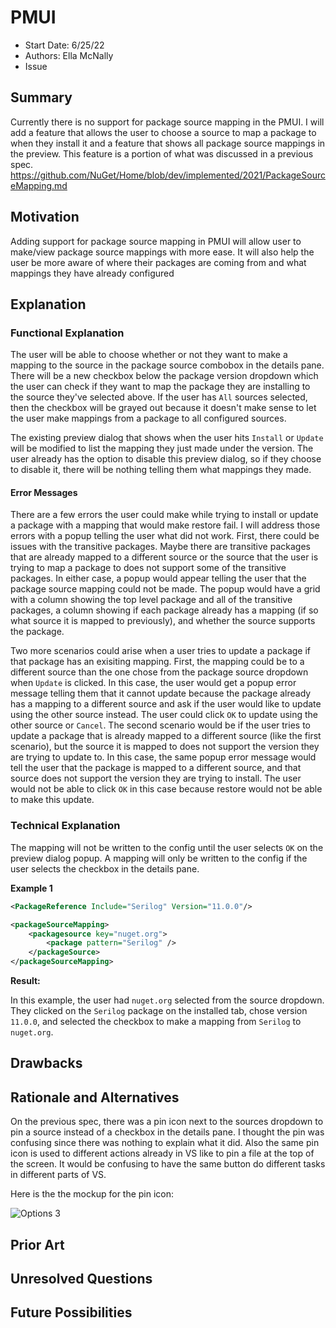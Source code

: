 # PMUI 
* Start Date: 6/25/22
* Authors: Ella McNally
* Issue

## Summary

Currently there is no support for package source mapping in the PMUI. I will add a feature that allows the user to choose a source to map a package to when they install it and a feature that shows all package source mappings in the preview. This feature is a portion of what was discussed in a previous spec. https://github.com/NuGet/Home/blob/dev/implemented/2021/PackageSourceMapping.md

## Motivation

Adding support for package source mapping in PMUI will allow user to make/view package source mappings with more ease. It will also help the user be more aware of where their packages are coming from and what mappings they have already configured

## Explanation

### Functional Explanation

The user will be able to choose whether or not they want to make a mapping to the source in the package source combobox in the details pane. There will be a new checkbox below the package version dropdown which the user can check if they want to map the package they are installing to the source they've selected above. If the user has `All` sources selected, then the checkbox will be grayed out because it doesn't make sense <!--(reword)--> to let the user make mappings from a package to all configured sources.
 
The existing preview dialog that shows when the user hits `Install` or `Update` will be modified to list the mapping they just made under the version. The user already has the option to disable this preview dialog, so if they choose to disable it, there will be nothing telling them what mappings they made.

<!--add screenshot-->

#### Error Messages

There are a few errors the user could make while trying to install or update a package with a mapping that would make restore fail. I will address those errors with a popup telling the user what did not work. First, there could be issues with the transitive packages. Maybe there are transitive packages that are already mapped to a different source or the source that the user is trying to map a package to does not support some of the transitive packages. In either case, a popup would appear telling the user that the package source mapping could not be made. The popup would have a grid with a column showing the top level package and all of the transitive packages, a column showing if each package already has a mapping (if so what source it is mapped to previously), and whether the source supports the package. <!-- <- are all of these things even doable? -->

Two more scenarios could arise when a user tries to update a package if that package has an exisiting mapping. First, the mapping could be to a different source than the one chose from the package source dropdown when `Update` is clicked. In this case, the user would get a popup error message telling them that it cannot update because the package already has a mapping to a different source and ask if the user would like to update using the other source instead. The user could click `OK` to update using the other source or `Cancel`. The second scenario would be if the user tries to update a package that is already mapped to a different source (like the first scenario), but the source it is mapped to does not support the version they are trying to update to. In this case, the same popup error message would tell the user that the package is mapped to a different source, and that source does not support the version they are trying to install. The user would not be able to click `OK` in this case because restore would not be able to make this update.

### Technical Explanation

The mapping will not be written to the config until the user selects `OK` on the preview dialog popup. A mapping will only be written to the config if the user selects the checkbox in the details pane. <!--if not checked then key=* ? Does the user have to make a mapping? Maybe if user does not check the box and package source mapping is already enabled then they will get a message saying they should make a mapping--> 

**Example 1** 

```xml
<PackageReference Include="Serilog" Version="11.0.0"/>
```

```xml
<packageSourceMapping>
    <packagesource key="nuget.org">
        <package pattern="Serilog" />
    </packageSource>
</packageSourceMapping>
```

**Result:**

In this example, the user had `nuget.org` selected from the source dropdown. They clicked on the `Serilog` package on the installed tab, chose version `11.0.0`, and selected the checkbox to make a mapping from `Serilog` to `nuget.org`.

## Drawbacks

## Rationale and Alternatives

On the previous spec, there was a pin icon next to the sources dropdown to pin a source instead of a checkbox in the details pane. I thought the pin was confusing since there was nothing to explain what it did. Also the same pin icon is used to different actions already in VS like to pin a file at the top of the screen. It would be confusing to have the same button do different tasks in different parts of VS.

Here is the the mockup for the pin icon:

![Options 3](../../meta/resources/PackageSourceMapping/VS.png)

## Prior Art

## Unresolved Questions

## Future Possibilities 

<!--would it be an error if the user unchecks the box? What if it disables psm?-->
<!--can the mappings be overwritten?-->
<!--When a user selects a package they have already installed, they will see mappings they have previously made in the details pane under version.-->
<!--Will the preview be able to be turned off or will it always show if there is a conflict? or preview is permanent if package source mapping is enabled? -->

